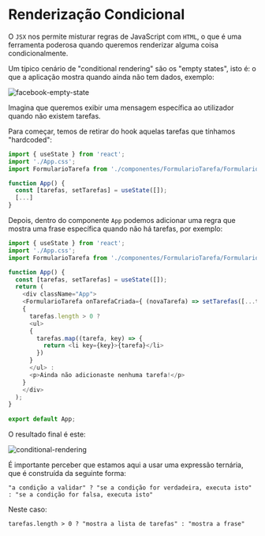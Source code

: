 # Renderização Condicional

O `JSX` nos permite misturar regras de JavaScript com `HTML`, o que é uma ferramenta poderosa quando queremos renderizar alguma coisa condicionalmente.

Um típico cenário de "conditional rendering" são os "empty states", isto é: o que a aplicação mostra quando ainda não tem dados, exemplo:

![facebook-empty-state](https://user-images.githubusercontent.com/39055313/156448028-f9cf6d3e-b0c8-43c4-a305-74635f069942.png)

Imagina que queremos exibir uma mensagem específica ao utilizador quando não existem tarefas.

Para começar, temos de retirar do hook aquelas tarefas que tínhamos "hardcoded":

```javascript
import { useState } from 'react';
import './App.css';
import FormularioTarefa from './componentes/FormularioTarefa/FormularioTarefa';

function App() {
  const [tarefas, setTarefas] = useState([]);
  [...]
}
```

Depois, dentro do componente `App` podemos adicionar uma regra que mostra uma frase específica quando não há tarefas, por exemplo:

```javascript
import { useState } from 'react';
import './App.css';
import FormularioTarefa from './componentes/FormularioTarefa/FormularioTarefa';

function App() {
  const [tarefas, setTarefas] = useState([]);
  return (
    <div className="App">
    <FormularioTarefa onTarefaCriada={ (novaTarefa) => setTarefas([...tarefas, novaTarefa]) }/>
    {
      tarefas.length > 0 ? 
      <ul>
      {
        tarefas.map((tarefa, key) => {
          return <li key={key}>{tarefa}</li>
        })
      }
      </ul> : 
      <p>Ainda não adicionaste nenhuma tarefa!</p>
    }
    </div>
  );
}
  
export default App;
```

O resultado final é este:

![conditional-rendering](https://user-images.githubusercontent.com/39055313/156449299-a59f4161-7f63-44b1-91bb-7eea94262c0d.gif)

É importante perceber que estamos aqui a usar uma expressão ternária, que é construída da seguinte forma:

```
"a condição a validar" ? "se a condição for verdadeira, executa isto" : "se a condição for falsa, executa isto" 
```

Neste caso:

```
tarefas.length > 0 ? "mostra a lista de tarefas" : "mostra a frase"
```

